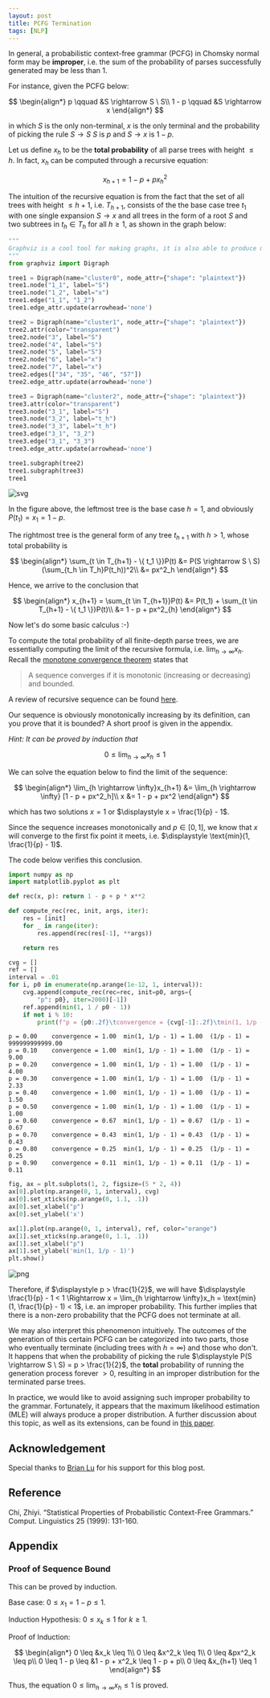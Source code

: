 ```yaml
---
layout: post
title: PCFG Termination
tags: [NLP]
---
```


In general, a probabilistic context-free grammar (PCFG) in Chomsky normal form may be **improper**, i.e. the sum of the probability of parses successfully generated may be less than 1.

For instance, given the PCFG below:

$$
\begin{align*}
p \qquad &S \rightarrow S \ S\\
1 - p \qquad &S \rightarrow x
\end{align*}
$$

in which $S$ is the only non-terminal, $x$ is the only terminal and the probability of picking the rule $S \rightarrow S \ S$ is $p$ and $S \rightarrow x$ is $1 - p$.

Let us define $x_h$ to be the **total probability** of all parse trees with height $\leq h$. In fact, $x_h$ can be computed through a recursive equation:

$$
\begin{equation}
x_{h+1} = 1 - p + px^2_{h}
\tag{1}
\end{equation}
$$

The intuition of the recursive equation is from the fact that the set of all trees with height $\leq h + 1$, i.e. $T_{h+1}$, consists of the the base case tree $t_1$ with one single expansion $S \rightarrow x$ and all trees in the form of a root $S$ and two subtrees in $t_h \in T_h$ for all $h \geq 1$, as shown in the graph below:


```python
"""
Graphviz is a cool tool for making graphs, it is also able to produce many complex graphs like FSMs.
"""
from graphviz import Digraph

tree1 = Digraph(name="cluster0", node_attr={"shape": "plaintext"})
tree1.node("1_1", label="S")
tree1.node("1_2", label="x")
tree1.edge("1_1", "1_2")
tree1.edge_attr.update(arrowhead='none')

tree2 = Digraph(name="cluster1", node_attr={"shape": "plaintext"})
tree2.attr(color="transparent")
tree2.node("3", label="S")
tree2.node("4", label="S")
tree2.node("5", label="S")
tree2.node("6", label="x")
tree2.node("7", label="x")
tree2.edges(["34", "35", "46", "57"])
tree2.edge_attr.update(arrowhead='none')

tree3 = Digraph(name="cluster2", node_attr={"shape": "plaintext"})
tree3.attr(color="transparent")
tree3.node("3_1", label="S")
tree3.node("3_2", label="t_h")
tree3.node("3_3", label="t_h")
tree3.edge("3_1", "3_2")
tree3.edge("3_1", "3_3")
tree3.edge_attr.update(arrowhead='none')

tree1.subgraph(tree2)
tree1.subgraph(tree3)
tree1
```





![svg](../assets/blogs/PCFG-Termination_files/PCFG-Termination_2_0.svg)




In the figure above, the leftmost tree is the base case $h = 1$, and obviously $P(t_1) = x_1 = 1 - p$.

The rightmost tree is the general form of any tree $t_{h + 1}$ with $h > 1$, whose total probability is

$$
\begin{align*}
\sum_{t \in T_{h+1} - \{ t_1 \}}P(t) &= P(S \rightarrow S \ S)(\sum_{t_h \in T_h}P(t_h))^2\\
&= px^2_h
\end{align*}
$$

Hence, we arrive to the conclusion that

$$
\begin{align*}
x_{h+1} = \sum_{t \in T_{h+1}}P(t) &= P(t_1) + \sum_{t \in T_{h+1} - \{ t_1 \}}P(t)\\
&= 1 - p + px^2_{h}
\end{align*}
$$

Now let's do some basic calculus :-)

To compute the total probability of all finite-depth parse trees, we are essentially computing the limit of the recursive formula, i.e. $\displaystyle \lim_{h \rightarrow \infty}x_h$. Recall the [monotone convergence theorem](https://en.wikipedia.org/wiki/Monotone_convergence_theorem#:~:text=Informally%2C%20the%20theorems%20state%20that,will%20converge%20to%20the%20infimum.) states that

> A sequence converges if it is monotonic (increasing or decreasing) and bounded.

A review of recursive sequence can be found [here](https://www.ms.uky.edu/~droyster/ma114F16/RecursiveSequences.pdf).

Our sequence is obviously monotonically increasing by its definition, can you prove that it is bounded? A short proof is given in the appendix.

*Hint: It can be proved by induction that*

$$
\begin{equation}
0 \leq \lim_{h \rightarrow \infty}x_h \leq 1
\tag{2}
\end{equation}
$$

We can solve the equation below to find the limit of the sequence:

$$
\begin{align*}
\lim_{h \rightarrow \infty}x_{h+1} &= \lim_{h \rightarrow \infty} [1 - p + px^2_h]\\
x &= 1 - p + px^2
\end{align*}
$$

which has two solutions $x = 1$ or $\displaystyle x = \frac{1}{p} - 1$.

Since the sequence increases monotonically and $p \in [0, 1]$, we know that $x$ will converge to the first fix point it meets, i.e. $\displaystyle \text{min}(1, \frac{1}{p} - 1)$.

The code below verifies this conclusion.


```python
import numpy as np
import matplotlib.pyplot as plt
```


```python
def rec(x, p): return 1 - p + p * x**2

def compute_rec(rec, init, args, iter):
    res = [init]
    for _ in range(iter):
        res.append(rec(res[-1], **args))

    return res
```


```python
cvg = []
ref = []
interval = .01
for i, p0 in enumerate(np.arange(1e-12, 1, interval)):
    cvg.append(compute_rec(rec=rec, init=p0, args={
        "p": p0}, iter=2000)[-1])
    ref.append(min(1, 1 / p0 - 1))
    if not i % 10:
        print(f"p = {p0:.2f}\tconvergence = {cvg[-1]:.2f}\tmin(1, 1/p - 1) = {ref[-1]:.2f}\t(1/p - 1) = {1 / p0 - 1:.2f}")
```

    p = 0.00	convergence = 1.00	min(1, 1/p - 1) = 1.00	(1/p - 1) = 999999999999.00
    p = 0.10	convergence = 1.00	min(1, 1/p - 1) = 1.00	(1/p - 1) = 9.00
    p = 0.20	convergence = 1.00	min(1, 1/p - 1) = 1.00	(1/p - 1) = 4.00
    p = 0.30	convergence = 1.00	min(1, 1/p - 1) = 1.00	(1/p - 1) = 2.33
    p = 0.40	convergence = 1.00	min(1, 1/p - 1) = 1.00	(1/p - 1) = 1.50
    p = 0.50	convergence = 1.00	min(1, 1/p - 1) = 1.00	(1/p - 1) = 1.00
    p = 0.60	convergence = 0.67	min(1, 1/p - 1) = 0.67	(1/p - 1) = 0.67
    p = 0.70	convergence = 0.43	min(1, 1/p - 1) = 0.43	(1/p - 1) = 0.43
    p = 0.80	convergence = 0.25	min(1, 1/p - 1) = 0.25	(1/p - 1) = 0.25
    p = 0.90	convergence = 0.11	min(1, 1/p - 1) = 0.11	(1/p - 1) = 0.11



```python
fig, ax = plt.subplots(1, 2, figsize=(5 * 2, 4))
ax[0].plot(np.arange(0, 1, interval), cvg)
ax[0].set_xticks(np.arange(0, 1.1, .1))
ax[0].set_xlabel("p")
ax[0].set_ylabel('x')

ax[1].plot(np.arange(0, 1, interval), ref, color="orange")
ax[1].set_xticks(np.arange(0, 1.1, .1))
ax[1].set_xlabel("p")
ax[1].set_ylabel('min(1, 1/p - 1)')
plt.show()
```



![png](../assets/blogs/PCFG-Termination_files/PCFG-Termination_9_0.png)



Therefore, if $\displaystyle p > \frac{1}{2}$, we will have $\displaystyle \frac{1}{p} - 1 < 1 \Rightarrow x = \lim_{h \rightarrow \infty}x_h = \text{min}(1, \frac{1}{p} - 1) < 1$, i.e. an improper probability. This further implies that there is a non-zero probability that the PCFG does not terminate at all.

We may also interpret this phenomenon intuitively. The outcomes of the generation of this certain PCFG can be categorized into two parts, those who eventually terminate (including trees with $h = \infty$) and those who don't. It happens that when the probability of picking the rule $\displaystyle P(S \rightarrow S \ S) = p > \frac{1}{2}$, the **total** probability of running the generation process forever $> 0$, resulting in an improper distribution for the terminated parse trees.

In practice, we would like to avoid assigning such improper probability to the grammar. Fortunately, it appears that the maximum likelihood estimation (MLE) will always produce a proper distribution. A further discussion about this topic, as well as its extensions, can be found in [this paper](https://aclanthology.org/J99-1004.pdf).

## Acknowledgement
Special thanks to [Brian Lu](mailto:zlu39@jhu.edu) for his support for this blog post.

## Reference

Chi, Zhiyi. “Statistical Properties of Probabilistic Context-Free Grammars.” Comput. Linguistics 25 (1999): 131-160.

## Appendix

### Proof of Sequence Bound

This can be proved by induction.

Base case: $0 \leq x_1 = 1 - p \leq 1$.

Induction Hypothesis: $0 \leq x_k \leq 1$ for $k \geq 1$.

Proof of Induction:

$$
\begin{align*}
0 \leq &x_k \leq 1\\
0 \leq &x^2_k \leq 1\\
0 \leq &px^2_k \leq p\\
0 \leq 1 - p \leq &1 - p + x^2_k \leq 1 - p + p\\
0 \leq &x_{h+1} \leq 1
\end{align*}
$$

Thus, the equation $0 \leq \displaystyle \lim_{h \rightarrow \infty}x_h \leq 1$ is proved.
